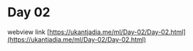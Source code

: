 # Day 02

webview link [https://ukantjadia.me/ml/Day-02/Day-02.html](https://ukantjadia.me/ml/Day-02/Day-02.html)